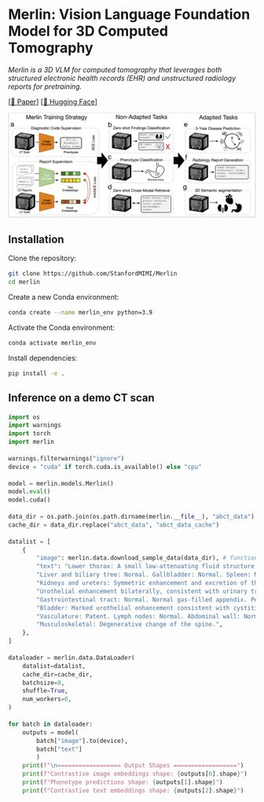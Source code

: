 # Merlin: Vision Language Foundation Model for 3D Computed Tomography

*Merlin is a 3D VLM for computed tomography that leverages both structured electronic health records (EHR) and unstructured radiology reports for pretraining.*

[[📄 Paper](https://arxiv.org/abs/2406.06512)] [[🤗 Hugging Face](https://huggingface.co/louisblankemeier/Merlin)]

![Key Graphic](documentation/assets/overview.png)

## Installation

Clone the repository:
```bash
git clone https://github.com/StanfordMIMI/Merlin
cd merlin
```

Create a new Conda environment:
```bash
conda create --name merlin_env python=3.9
```

Activate the Conda environment:
```bash
conda activate merlin_env
```

Install dependencies:
```bash
pip install -e .
```

## Inference on a demo CT scan

```python
import os
import warnings
import torch
import merlin

warnings.filterwarnings("ignore")
device = "cuda" if torch.cuda.is_available() else "cpu"

model = merlin.models.Merlin()
model.eval()
model.cuda()

data_dir = os.path.join(os.path.dirname(merlin.__file__), "abct_data")
cache_dir = data_dir.replace("abct_data", "abct_data_cache")

datalist = [
    {
        "image": merlin.data.download_sample_data(data_dir), # function returns local path to nifti file
        "text": "Lower thorax: A small low-attenuating fluid structure is noted in the right cardiophrenic angle in keeping with a tiny pericardial cyst."
        "Liver and biliary tree: Normal. Gallbladder: Normal. Spleen: Normal. Pancreas: Normal. Adrenal glands: Normal. "
        "Kidneys and ureters: Symmetric enhancement and excretion of the bilateral kidneys, with no striated nephrogram to suggest pyelonephritis. "
        "Urothelial enhancement bilaterally, consistent with urinary tract infection. No renal/ureteral calculi. No hydronephrosis. "
        "Gastrointestinal tract: Normal. Normal gas-filled appendix. Peritoneal cavity: No free fluid. "
        "Bladder: Marked urothelial enhancement consistent with cystitis. Uterus and ovaries: Normal. "
        "Vasculature: Patent. Lymph nodes: Normal. Abdominal wall: Normal. "
        "Musculoskeletal: Degenerative change of the spine.",
    },
]

dataloader = merlin.data.DataLoader(
    datalist=datalist,
    cache_dir=cache_dir,
    batchsize=8,
    shuffle=True,
    num_workers=0,
)

for batch in dataloader:
    outputs = model(
        batch["image"].to(device), 
        batch["text"]
        )
    print(f"\n================== Output Shapes ==================")
    print(f"Contrastive image embeddings shape: {outputs[0].shape}")
    print(f"Phenotype predictions shape: {outputs[1].shape}")
    print(f"Contrastive text embeddings shape: {outputs[2].shape}")
```

